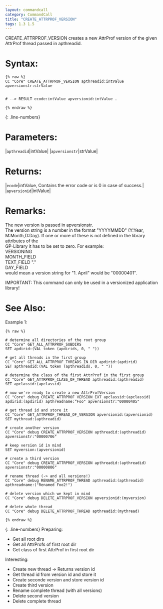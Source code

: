 ```yaml
---
layout: commandcall
category: CommandCall
title: "CREATE_ATTRPROF_VERSION"
tags: 1.3 1.5
---
```


CREATE_ATTRPROF_VERSION creates a new AttrProf version of the given AttrProf thread passed in apthreadid.

# Syntax:  

```adoscript
{% raw %}
CC "Core" CREATE_ATTRPROF_VERSION apthreadid:intValue apversionstr:strValue


# --> RESULT ecode:intValue apversionid:intValue .

{% endraw %}
```
{: .line-numbers}

# Parameters:  

|`apthreadid`|intValue|
|`apversionstr`|strValue|

# Returns:  

|`ecode`|intValue, Contains the error code or is 0 in case of success.|
|`apversionid`|intValue|

# Remarks:

The new version is passed in apversionstr.  
The version string is a number in the format "YYYYMMDD" (Y:Year, M:Month,D:Day). If one or more of these is not defined in the library attributes of the  
GP-Library it has to be set to zero. For example:  
VERSIONING  
MONTH_FIELD  
TEXT_FIELD "."  
DAY_FIELD  
would mean a version string for "1. April" would be "00000401".

IMPORTANT: This command can only be used in a versionized application library!

# See Also:  



Example 1:

```adoscript
{% raw %}

# determine all directories of the root group
CC "Core" GET_ALL_ATTRPROF_SUBDIRS
SET apdirid:(VAL token (apdirids, 0, " "))

# get all threads in the first group
CC "Core" GET_ALL_ATTRPROF_THREADS_IN_DIR apdirid:(apdirid)
SET apthreadid:(VAL token (apthreadids, 0, " "))

# determine the class of the first AttrProf in the first group
CC "Core" GET_ATTRPROF_CLASS_OF_THREAD apthreadid:(apthreadid)
SET apclassid:(apclassid)

# now we're ready to create a new AttrProfVersion
CC "Core" debug CREATE_ATTRPROF_VERSION_EXT apclassid:(apclassid) apdirid:(apdirid) apthreadname:"Foo" apversionstr:"00000405"

# get thread id and store it
CC "Core" GET_ATTRPROF_THREAD_OF_VERSION apversionid:(apversionid)
SET mythread:(apthreadid)

# create another version
CC "Core" debug CREATE_ATTRPROF_VERSION apthreadid:(apthreadid) apversionstr:"00000706"

# keep version id in mind
SET myversion:(apversionid)

# create a third version
CC "Core" debug CREATE_ATTRPROF_VERSION apthreadid:(apthreadid) apversionstr:"00000806"

# rename thread (-> and all versions!)
CC "Core" debug RENAME_ATTRPROF_THREAD apthreadid:(apthreadid) apthreadname:("Renamed Foo2!")

# delete version which we kept in mind
CC "Core" debug DELETE_ATTRPROF_VERSION apversionid:(myversion)

# delete whole thread
CC "Core" debug DELETE_ATTRPROF_THREAD apthreadid:(mythread)

{% endraw %}
```
{: .line-numbers}
Preparing:  
- Get all root dirs  
- Get all AttrProfs of first root dir  
- Get class of first AttrProf in first root dir

Interesting:  
- Create new thread -&gt; Returns version id  
- Get thread id from version id and store it  
- Create seconde version and store version id  
- Create third version  
- Rename complete thread (with all versions)  
- Delete second version  
- Delete complete thread  
